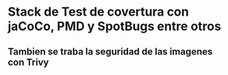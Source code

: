 # Stack de Test de covertura con jaCoCo, PMD y SpotBugs entre otros
## Tambien se traba la seguridad de las imagenes con Trivy